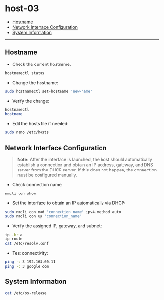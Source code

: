 # host-03

- [Hostname](#hostname)
- [Network Interface Configuration](#network-interface-configuration)
- [System Information](#system-information)

---

## Hostname

- Check the current hostname:

```bash
hostnamectl status
```

- Change the hostname:

```bash
sudo hostnamectl set-hostname 'new-name'
```

- Verify the change:

```bash
hostnamectl
hostname
```

- Edit the hosts file if needed:

```bash
sudo nano /etc/hosts
```

## Network Interface Configuration

> **Note:** After the interface is launched, the host should automatically establish a connection and obtain an IP address, gateway, and DNS server from the DHCP server. If this does not happen, the connection must be configured manually.

- Check connection name:

```bash
nmcli con show
```

- Set the interface to obtain an IP automatically via DHCP:

```bash
sudo nmcli con mod 'connection_name' ipv4.method auto
sudo nmcli con up 'connection_name'
```

- Verify the assigned IP, gateway, and subnet:

```bash
ip -br a
ip route
cat /etc/resolv.conf
```

- Test connectivity:

```bash
ping -c 3 192.168.60.11
ping -c 3 google.com
```

## System Information

```bash
cat /etc/os-release
```
